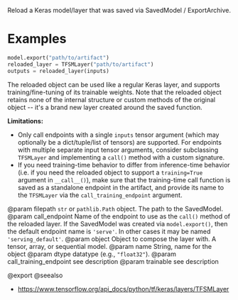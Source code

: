 Reload a Keras model/layer that was saved via SavedModel / ExportArchive.

# Examples
```python
model.export("path/to/artifact")
reloaded_layer = TFSMLayer("path/to/artifact")
outputs = reloaded_layer(inputs)
```

The reloaded object can be used like a regular Keras layer, and supports
training/fine-tuning of its trainable weights. Note that the reloaded
object retains none of the internal structure or custom methods of the
original object -- it's a brand new layer created around the saved
function.

**Limitations:**

* Only call endpoints with a single `inputs` tensor argument
(which may optionally be a dict/tuple/list of tensors) are supported.
For endpoints with multiple separate input tensor arguments, consider
subclassing `TFSMLayer` and implementing a `call()` method with a
custom signature.
* If you need training-time behavior to differ from inference-time behavior
(i.e. if you need the reloaded object to support a `training=True` argument
in `__call__()`), make sure that the training-time call function is
saved as a standalone endpoint in the artifact, and provide its name
to the `TFSMLayer` via the `call_training_endpoint` argument.

@param filepath `str` or `pathlib.Path` object. The path to the SavedModel.
@param call_endpoint Name of the endpoint to use as the `call()` method
    of the reloaded layer. If the SavedModel was created
    via `model.export()`,
    then the default endpoint name is `'serve'`. In other cases
    it may be named `'serving_default'`.
@param object Object to compose the layer with. A tensor, array, or sequential model.
@param name String, name for the object
@param dtype datatype (e.g., `"float32"`).
@param call_training_endpoint see description
@param trainable see description

@export
@seealso
+ <https://www.tensorflow.org/api_docs/python/tf/keras/layers/TFSMLayer>
